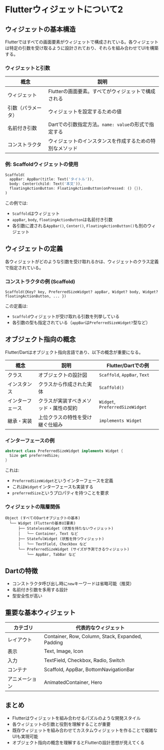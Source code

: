 # Flutterウィジェットについて2

## ウィジェットの基本構造

Flutterではすべての画面要素がウィジェットで構成されている。各ウィジェットは特定の引数を受け取るように設計されており、それらを組み合わせてUIを構築する。

### ウィジェットと引数

| 概念 | 説明 |
|------|------|
| ウィジェット | Flutterの画面要素。すべてがウィジェットで構成される |
| 引数（パラメータ） | ウィジェットを設定するための値 |
| 名前付き引数 | Dartでの引数指定方法。`name: value`の形式で指定する |
| コンストラクタ | ウィジェットのインスタンスを作成するための特別なメソッド |

### 例: Scaffoldウィジェットの使用

```dart
Scaffold(
  appBar: AppBar(title: Text('タイトル')),
  body: Center(child: Text('本文')),
  floatingActionButton: FloatingActionButton(onPressed: () {}),
)
```

この例では:
- `Scaffold`はウィジェット
- `appBar`, `body`, `floatingActionButton`は名前付き引数
- 各引数に渡される`AppBar()`, `Center()`, `FloatingActionButton()`も別のウィジェット

## ウィジェットの定義

各ウィジェットがどのような引数を受け取れるかは、ウィジェットのクラス定義で指定されている。

### コンストラクタの例 (Scaffold)

```
Scaffold({Key? key, PreferredSizeWidget? appBar, Widget? body, Widget? floatingActionButton, ... })
```

この定義は:
- `Scaffold`ウィジェットが受け取れる引数を列挙している
- 各引数の型も指定されている（`appBar`は`PreferredSizeWidget?`型など）

## オブジェクト指向の概念

Flutter/Dartはオブジェクト指向言語であり、以下の概念が重要になる。

| 概念 | 説明 | Flutter/Dartでの例 |
|------|------|-------------------|
| クラス | オブジェクトの設計図 | `Scaffold`, `AppBar`, `Text` |
| インスタンス | クラスから作成された実体 | `Scaffold()` |
| インターフェース | クラスが実装すべきメソッド・属性の契約 | `Widget`, `PreferredSizeWidget` |
| 継承・実装 | 上位クラスの特性を受け継ぐ仕組み | `implements Widget` |

### インターフェースの例

```dart
abstract class PreferredSizeWidget implements Widget {
  Size get preferredSize;
}
```

これは:
- `PreferredSizeWidget`というインターフェースを定義
- これは`Widget`インターフェースも実装する
- `preferredSize`というプロパティを持つことを要求

### ウィジェットの階層関係

```
Object (すべてのDartオブジェクトの基本)
  └── Widget (Flutterの基本UI要素)
      ├── StatelessWidget (状態を持たないウィジェット)
      │   └── Container, Text など
      ├── StatefulWidget (状態を持つウィジェット)
      │   └── TextField, Checkbox など
      └── PreferredSizeWidget (サイズが予測できるウィジェット)
          └── AppBar, TabBar など
```

## Dartの特徴

- コンストラクタ呼び出し時に`new`キーワードは省略可能（推奨）
- 名前付き引数を多用する設計
- 型安全性が高い

## 重要な基本ウィジェット

| カテゴリ | 代表的なウィジェット |
|---------|-------------------|
| レイアウト | Container, Row, Column, Stack, Expanded, Padding |
| 表示 | Text, Image, Icon |
| 入力 | TextField, Checkbox, Radio, Switch |
| コンテナ | Scaffold, AppBar, BottomNavigationBar |
| アニメーション | AnimatedContainer, Hero |

## まとめ

- Flutterはウィジェットを組み合わせるパズルのような開発スタイル
- 各ウィジェットの引数と役割を理解することが重要
- 既存ウィジェットを組み合わせてカスタムウィジェットを作ることで複雑なUIも実現可能
- オブジェクト指向の概念を理解するとFlutterの設計思想が見えてくる